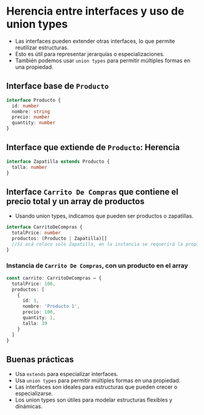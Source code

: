 # Herencia entre interfaces y uso de union types

- Las interfaces pueden extender otras interfaces, lo que permite reutilizar estructuras.
- Esto es útil para representar jerarquías o especializaciones.
- También podemos usar `union types` para permitir múltiples formas en una propiedad.

## Interface base de `Producto`

```ts
interface Producto {
  id: number
  nombre: string
  precio: number
  quantity: number
}
```

## Interface que extiende de `Producto`: Herencia

```ts
interface Zapatilla extends Producto {
  talla: number
}
```

## Interface `Carrito De Compras` que contiene el precio total y un array de productos

- Usando union types, indicamos que pueden ser productos o zapatillas.

```ts
interface CarritoDeCompras {
  totalPrice: number
  productos: (Producto | Zapatilla)[]
  //Si acá coloco solo Zapatilla, en la instancia se requerirá la propiedad talla
}
```

### Instancia de `Carrito De Compras`, con un producto en el array

```ts
const carrito: CarritoDeCompras = {
  totalPrice: 100,
  productos: [
    {
      id: 1,
      nombre: 'Producto 1',
      precio: 100,
      quantity: 1,
      talla: 39
    }
  ]
}
```

## Buenas prácticas

- Usa `extends` para especializar interfaces.
- Usa `union types` para permitir múltiples formas en una propiedad.
- Las interfaces son ideales para estructuras que pueden crecer o especializarse.
- Los union types son útiles para modelar estructuras flexibles y dinámicas.
